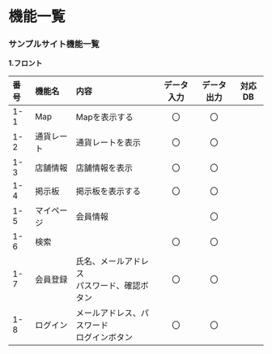 # 機能一覧
### サンプルサイト機能一覧
**1.フロント**

|番号|機能名|内容|データ入力|データ出力|対応DB|
|:---|:---|:---|:---:|:---:|:---:|
|1-1|Map|Mapを表示する|〇|〇||
|1-2|通貨レート|通貨レートを表示|〇|〇||
|1-3|店舗情報|店舗情報を表示|〇|〇||
|1-4|掲示板|掲示板を表示する|〇|〇||
|1-5|マイページ|会員情報||〇||
|1-6|検索||〇|〇||
|1-7|会員登録|氏名、メールアドレス<br>パスワード、確認ボタン|〇|〇||
|1-8|ログイン|メールアドレス、パスワード<br>ログインボタン|〇|〇||
